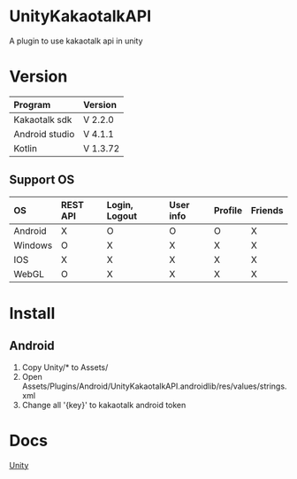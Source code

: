 # UnityKakaotalkAPI

A plugin to use kakaotalk api in unity

# Version

| Program        | Version  |
| :------------- | :------- |
| Kakaotalk sdk  | V 2.2.0  |
| Android studio | V 4.1.1  |
| Kotlin         | V 1.3.72 |

## Support OS

| OS       | REST API | Login, Logout | User info | Profile | Friends |
| :------- | :------- | :------------ | :-------- | :------ | :------ |
| Android  | X        | O             | O         | O       | X       |
| Windows  | O        | X             | X         | X       | X       |
| IOS      | X        | X             | X         | X       | X       |
| WebGL    | O        | X             | X         | X       | X       |

# Install

## Android

1. Copy Unity/* to Assets/
2. Open Assets/Plugins/Android/UnityKakaotalkAPI.androidlib/res/values/strings.xml
3. Change all '{key}' to kakaotalk android token

# Docs
[Unity](doc/Unity.md)